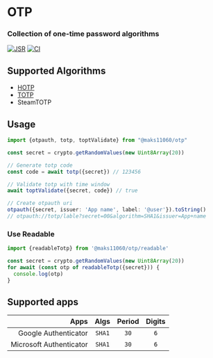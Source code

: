 # **OTP**
### Collection of one-time password algorithms

[![JSR][JSR badge]][JSR]
[![CI][CI badge]][CI]

[JSR]: https://jsr.io/@maks11060/otp
[JSR badge]: https://jsr.io/badges/@maks11060/otp
[CI]: https://github.com/MAKS11060/otp/actions/workflows/ci.yml
[CI badge]: https://github.com/maks11060/otp/actions/workflows/ci.yml/badge.svg

## Supported Algorithms
- [HOTP](https://datatracker.ietf.org/doc/html/rfc4226)
- [TOTP](https://datatracker.ietf.org/doc/html/rfc6238)
- SteamTOTP

## Usage
```ts
import {otpauth, totp, toptValidate} from "@maks11060/otp"

const secret = crypto.getRandomValues(new Uint8Array(20))

// Generate totp code
const code = await totp({secret}) // 123456

// Validate totp with time window
await toptValidate({secret, code}) // true

// Create otpauth uri
otpauth({secret, issuer: 'App name', label: '@user'}).toString()
// otpauth://totp/lable?secret=00&algorithm=SHA1&issuer=App+name
```

### Use Readable
```ts
import {readableTotp} from '@maks11060/otp/readable'

const secret = crypto.getRandomValues(new Uint8Array(20))
for await (const otp of readableTotp({secret})) {
  console.log(otp)
}
```

## Supported apps
|                    Apps |  Algs  | Period | Digits |
| ----------------------: | :----: | :----: | :----: |
|    Google Authenticator | `SHA1` |  `30`  |  `6`   |
| Microsoft Authenticator | `SHA1` |  `30`  |  `6`   |
